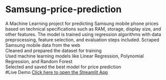 # Samsung-price-prediction
A Machine Learning project for predicting Samsung mobile phone prices based on technical specifications such as RAM, storage, display size, and other features. The model is trained using regression algorithms with data preprocessing, feature selection, and evaluation steps included.
Scraped Samsung mobile data from the web  
Cleaned and prepared the dataset for training  
Used machine learning models like Linear Regression, Polynomial Regression, and Random Forest  
Selected and saved the best model for price prediction  
#Live Demo
[Click here to open the Streamlit App](https://samsung-price-prediction-7mphnrekq8j9qmlzzxsxgs.streamlit.app/)
